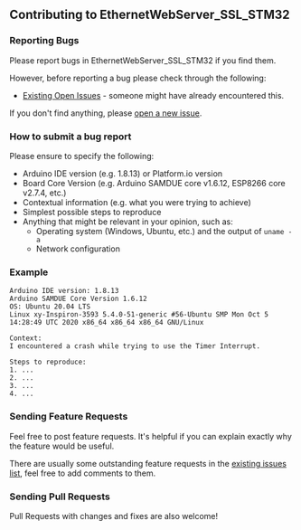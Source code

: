 ## Contributing to EthernetWebServer_SSL_STM32

### Reporting Bugs

Please report bugs in EthernetWebServer_SSL_STM32 if you find them.

However, before reporting a bug please check through the following:

* [Existing Open Issues](https://github.com/khoih-prog/EthernetWebServer_SSL_STM32/issues) - someone might have already encountered this.

If you don't find anything, please [open a new issue](https://github.com/khoih-prog/EthernetWebServer_SSL_STM32/issues/new).

### How to submit a bug report

Please ensure to specify the following:

* Arduino IDE version (e.g. 1.8.13) or Platform.io version
* Board Core Version (e.g. Arduino SAMDUE core v1.6.12, ESP8266 core v2.7.4, etc.)
* Contextual information (e.g. what you were trying to achieve)
* Simplest possible steps to reproduce
* Anything that might be relevant in your opinion, such as:
  * Operating system (Windows, Ubuntu, etc.) and the output of `uname -a`
  * Network configuration


### Example

```
Arduino IDE version: 1.8.13
Arduino SAMDUE Core Version 1.6.12
OS: Ubuntu 20.04 LTS
Linux xy-Inspiron-3593 5.4.0-51-generic #56-Ubuntu SMP Mon Oct 5 14:28:49 UTC 2020 x86_64 x86_64 x86_64 GNU/Linux

Context:
I encountered a crash while trying to use the Timer Interrupt.

Steps to reproduce:
1. ...
2. ...
3. ...
4. ...
```
### Sending Feature Requests

Feel free to post feature requests. It's helpful if you can explain exactly why the feature would be useful.

There are usually some outstanding feature requests in the [existing issues list](https://github.com/khoih-prog/EthernetWebServer_SSL_STM32/issues?q=is%3Aopen+is%3Aissue+label%3Aenhancement), feel free to add comments to them.

### Sending Pull Requests

Pull Requests with changes and fixes are also welcome!
